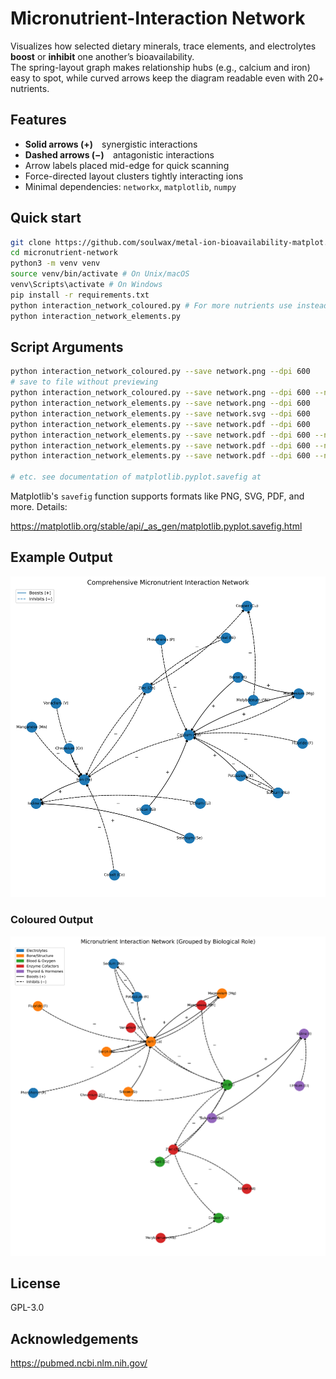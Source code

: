 # Micronutrient-Interaction Network

Visualizes how selected dietary minerals, trace elements, and electrolytes **boost** or **inhibit** one another’s bioavailability.  
The spring-layout graph makes relationship hubs (e.g., calcium and iron) easy to spot, while curved arrows keep the diagram readable even with 20+ nutrients.

## Features

* **Solid arrows (+)** synergistic interactions  
* **Dashed arrows (−)** antagonistic interactions  
* Arrow labels placed mid-edge for quick scanning  
* Force-directed layout clusters tightly interacting ions  
* Minimal dependencies: `networkx`, `matplotlib`, `numpy`

## Quick start

```bash
git clone https://github.com/soulwax/metal-ion-bioavailability-matplot.git micronutrient-network
cd micronutrient-network
python3 -m venv venv
source venv/bin/activate # On Unix/macOS
venv\Scripts\activate # On Windows
pip install -r requirements.txt
python interaction_network_coloured.py # For more nutrients use instead
python interaction_network_elements.py
```

## Script Arguments

```bash
python interaction_network_coloured.py --save network.png --dpi 600
# save to file without previewing
python interaction_network_coloured.py --save network.png --dpi 600 --no-legend
python interaction_network_elements.py --save network.png --dpi 600
python interaction_network_elements.py --save network.svg --dpi 600
python interaction_network_elements.py --save network.pdf --dpi 600
python interaction_network_elements.py --save network.pdf --dpi 600 --no-legend
python interaction_network_elements.py --save network.pdf --dpi 600 --no-legend --no-labels
python interaction_network_elements.py --save network.pdf --dpi 600 --no-legend --no-labels --no-edges

# etc. see documentation of matplotlib.pyplot.savefig at 
```

Matplotlib's `savefig` function supports formats like PNG, SVG, PDF, and more.
Details: 

<https://matplotlib.org/stable/api/_as_gen/matplotlib.pyplot.savefig.html>

## Example Output

![Sample Output](.github/resources/micronutrient_network_elements.png)

### Coloured Output

![Sample Output Coloured](.github/resources/micronutrient_network_coloured.png)

## License

GPL-3.0

## Acknowledgements

<https://pubmed.ncbi.nlm.nih.gov/>
